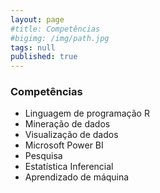 ```yaml
---
layout: page
#title: Competências
#bigimg: /img/path.jpg
tags: null
published: true
---
```


### Competências

- Linguagem de programação R 
- Mineração de dados
- Visualização de dados
- Microsoft Power BI
- Pesquisa
- Estatística Inferencial
- Aprendizado de máquina
